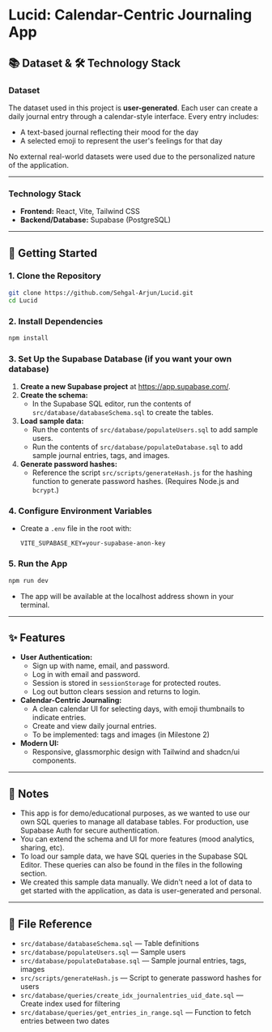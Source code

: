 # Lucid: Calendar-Centric Journaling App

## 📚 Dataset & 🛠️ Technology Stack

### Dataset

The dataset used in this project is **user-generated**. Each user can create a daily journal entry through a calendar-style interface. Every entry includes:
- A text-based journal reflecting their mood for the day
- A selected emoji to represent the user's feelings for that day

No external real-world datasets were used due to the personalized nature of the application.

---

### Technology Stack

- **Frontend:** React, Vite, Tailwind CSS
- **Backend/Database:** Supabase (PostgreSQL)

---

## 🚀 Getting Started

### 1. Clone the Repository
```bash
git clone https://github.com/Sehgal-Arjun/Lucid.git
cd Lucid
```

### 2. Install Dependencies
```bash
npm install
```

### 3. Set Up the Supabase Database (if you want your own database)
1. **Create a new Supabase project** at https://app.supabase.com/.
2. **Create the schema:**
   - In the Supabase SQL editor, run the contents of `src/database/databaseSchema.sql` to create the tables.
3. **Load sample data:**
   - Run the contents of `src/database/populateUsers.sql` to add sample users.
   - Run the contents of `src/database/populateDatabase.sql` to add sample journal entries, tags, and images.
4. **Generate password hashes:**
   - Reference the script `src/scripts/generateHash.js` for the hashing function to generate password hashes. (Requires Node.js and `bcrypt`.)

### 4. Configure Environment Variables
- Create a `.env` file in the root with:
  ```env
  VITE_SUPABASE_KEY=your-supabase-anon-key
  ```

### 5. Run the App
```bash
npm run dev
```
- The app will be available at the localhost address shown in your terminal.

---

## ✨ Features
- **User Authentication:**
  - Sign up with name, email, and password.
  - Log in with email and password.
  - Session is stored in `sessionStorage` for protected routes.
  - Log out button clears session and returns to login.
- **Calendar-Centric Journaling:**
  - A clean calendar UI for selecting days, with emoji thumbnails to indicate entries.
  - Create and view daily journal entries.
  - To be implemented: tags and images (in Milestone 2)
- **Modern UI:**
  - Responsive, glassmorphic design with Tailwind and shadcn/ui components.

---

## 📝 Notes
- This app is for demo/educational purposes, as we wanted to use our own SQL queries to manage all database tables. For production, use Supabase Auth for secure authentication.
- You can extend the schema and UI for more features (mood analytics, sharing, etc).
- To load our sample data, we have SQL queries in the Supabase SQL Editor. These queries can also be found in the files in the following section.
- We created this sample data manually. We didn't need a lot of data to get started with the application, as data is user-generated and personal.

---

## 📂 File Reference
- `src/database/databaseSchema.sql` — Table definitions
- `src/database/populateUsers.sql` — Sample users
- `src/database/populateDatabase.sql` — Sample journal entries, tags, images
- `src/scripts/generateHash.js` — Script to generate password hashes for users
- `src/database/queries/create_idx_journalentries_uid_date.sql` — Create index used for filtering
- `src/database/queries/get_entries_in_range.sql` — Function to fetch entries between two dates
